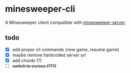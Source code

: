 # minesweeper-cli

A Minesweeper client compatible with [minesweeper-server](https://github.com/vancomm/minesweeper-server).

## todo

- [x] add proper cli commands (new game, resume game)
- [x] maybe remove hardcoded server url
- [x] add chords (?)
- [ ] ~~switch to curses (???)~~